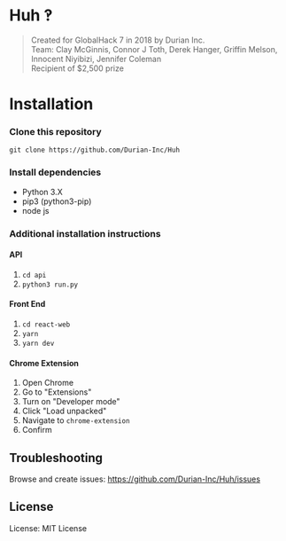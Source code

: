 # Huh ‽
> Created for GlobalHack 7 in 2018 by Durian Inc.    
Team: Clay McGinnis, Connor J Toth, Derek Hanger, Griffin Melson, Innocent Niyibizi, Jennifer Coleman    
Recipient of $2,500 prize

# Installation
### Clone this repository
```
git clone https://github.com/Durian-Inc/Huh
```

### Install dependencies
* Python 3.X
* pip3 (python3-pip)
* node js

### Additional installation instructions
#### API
1. `cd api`
2. `python3 run.py`

#### Front End
1. `cd react-web`
2. `yarn`
3. `yarn dev`

#### Chrome Extension
1. Open Chrome
2. Go to "Extensions"
3. Turn on "Developer mode"
4. Click "Load unpacked"
5. Navigate to `chrome-extension`
6. Confirm

## Troubleshooting
Browse and create issues: https://github.com/Durian-Inc/Huh/issues

## License
License: MIT License

